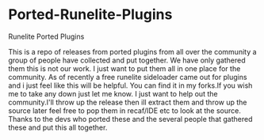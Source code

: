 # Ported-Runelite-Plugins
Runelite Ported Plugins

This is a repo of releases from ported plugins from all over the community a group of people have collected and put together. We have only gathered them this is not our work. I just want to put them all in one place for the community. As of recently a free runelite sideloader came out for plugins and i just feel like this will be helpful. You can find it in my forks.If you wish me to take any down just let me know. I just want to help out the community.I'll throw up the release then ill extract them and throw up the source later feel free to pop them in recaf/IDE etc to look at the source. Thanks to the devs who ported these and the several people that gathered these and put this all together.
